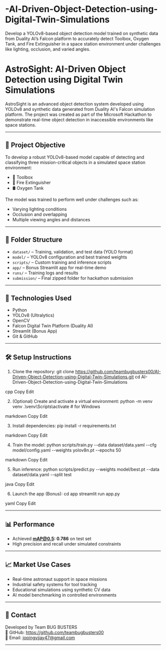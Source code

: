# -Al-Driven-Object-Detection-using-Digital-Twin-Simulations
Develop a YOLOv8-based object detection model trained on synthetic data from Duality AI’s Falcon platform to accurately detect Toolbox, Oxygen Tank, and Fire Extinguisher in a space station environment under challenges like lighting, occlusion, and varied angles.
# AstroSight: AI-Driven Object Detection using Digital Twin Simulations

AstroSight is an advanced object detection system developed using YOLOv8 and synthetic data generated from Duality AI's Falcon simulation platform. The project was created as part of the Microsoft Hackathon to demonstrate real-time object detection in inaccessible environments like space stations.

---

## 🚀 Project Objective

To develop a robust YOLOv8-based model capable of detecting and classifying three mission-critical objects in a simulated space station environment:
- 🔧 Toolbox
- 🧯 Fire Extinguisher
- 🛢️ Oxygen Tank

The model was trained to perform well under challenges such as:
- Varying lighting conditions
- Occlusion and overlapping
- Multiple viewing angles and distances

---

## 📁 Folder Structure

- `dataset/` – Training, validation, and test data (YOLO format)
- `model/` – YOLOv8 configuration and best trained weights
- `scripts/` – Custom training and inference scripts
- `app/` – Bonus Streamlit app for real-time demo
- `runs/` – Training logs and results
- `submission/` – Final zipped folder for hackathon submission

---

## 🧠 Technologies Used

- Python
- YOLOv8 (Ultralytics)
- OpenCV
- Falcon Digital Twin Platform (Duality AI)
- Streamlit (Bonus App)
- Git & GitHub

---

## 🛠️ Setup Instructions

1. Clone the repository:
git clone https://github.com/teambugbusters00/AI-Driven-Object-Detection-using-Digital-Twin-Simulations.git
cd AI-Driven-Object-Detection-using-Digital-Twin-Simulations

cpp
Copy
Edit

2. (Optional) Create and activate a virtual environment:
python -m venv venv
.\venv\Scripts\activate # for Windows

markdown
Copy
Edit

3. Install dependencies:
pip install -r requirements.txt

markdown
Copy
Edit

4. Train the model:
python scripts/train.py --data dataset/data.yaml --cfg model/config.yaml --weights yolov8n.pt --epochs 50

markdown
Copy
Edit

5. Run inference:
python scripts/predict.py --weights model/best.pt --data dataset/data.yaml --split test

java
Copy
Edit

6. Launch the app (Bonus):
cd app
streamlit run app.py

yaml
Copy
Edit

---

## 📊 Performance

- Achieved **mAP@0.5: 0.786** on test set
- High precision and recall under simulated constraints

---

## 📈 Market Use Cases

- Real-time astronaut support in space missions
- Industrial safety systems for tool tracking
- Educational simulations using synthetic CV data
- AI model benchmarking in controlled environments

---

## 📩 Contact

Developed by Team BUG BUSTERS  
🔗 GitHub: https://github.com/teambugbusters00  
📧 Email: jopingvijay47@gmail.com

---

